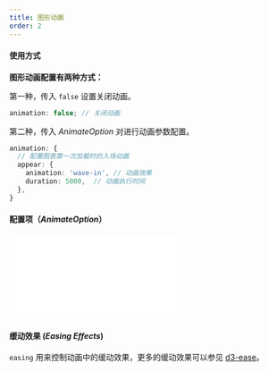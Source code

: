 ```yaml
---
title: 图形动画
order: 2
---
```


#### 使用方式

<b>图形动画配置有两种方式：</b>

第一种，传入 `false` 设置关闭动画。

```ts
animation: false; // 关闭动画
```

第二种，传入 _AnimateOption_ 对进行动画参数配置。


```ts
animation: {
  // 配置图表第一次加载时的入场动画
  appear: {
    animation: 'wave-in', // 动画效果
    duration: 5000,  // 动画执行时间
  },
}
```

#### 配置项（_AnimateOption_）

<embed src="@/docs/common/animate-option.zh.md"></embed>

#### 缓动效果 (_Easing Effects_)

`easing` 用来控制动画中的缓动效果，更多的缓动效果可以参见 [d3-ease](https://github.com/d3/d3-ease)。

<Playground path="dynamic-plots/animation/demo/easing-effects.ts" rid="easing-effect"></playground>


